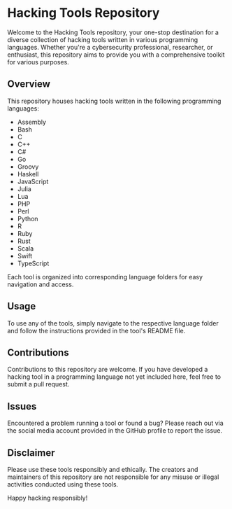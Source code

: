 # Hacking Tools Repository

Welcome to the Hacking Tools repository, your one-stop destination for a diverse collection of hacking tools written in various programming languages. Whether you're a cybersecurity professional, researcher, or enthusiast, this repository aims to provide you with a comprehensive toolkit for various purposes.

## Overview

This repository houses hacking tools written in the following programming languages:

- Assembly
- Bash
- C
- C++
- C#
- Go
- Groovy
- Haskell
- JavaScript
- Julia
- Lua
- PHP
- Perl
- Python
- R
- Ruby
- Rust
- Scala
- Swift
- TypeScript

Each tool is organized into corresponding language folders for easy navigation and access.

## Usage

To use any of the tools, simply navigate to the respective language folder and follow the instructions provided in the tool's README file.

## Contributions

Contributions to this repository are welcome. If you have developed a hacking tool in a programming language not yet included here, feel free to submit a pull request.

## Issues

Encountered a problem running a tool or found a bug? Please reach out via the social media account provided in the GitHub profile to report the issue.

## Disclaimer

Please use these tools responsibly and ethically. The creators and maintainers of this repository are not responsible for any misuse or illegal activities conducted using these tools.

Happy hacking responsibly!
